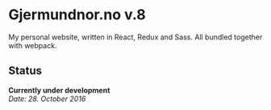 # Gjermundnor.no v.8
My personal website, written in React, Redux and Sass.
All bundled together with webpack.

## Status
**Currently under development**  
*Date: 28. October 2016*
